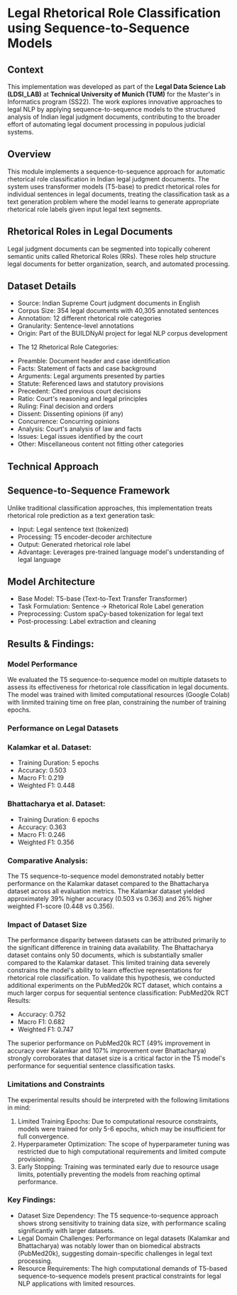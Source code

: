 # Legal Rhetorical Role Classification using Sequence-to-Sequence Models

## Context
This implementation was developed as part of the **Legal Data Science Lab (LDSI_LAB)** at **Technical University of Munich (TUM)** for the Master's in Informatics program (SS22). The work explores innovative approaches to legal NLP by applying sequence-to-sequence models to the structured analysis of Indian legal judgment documents, contributing to the broader effort of automating legal document processing in populous judicial systems.

## Overview
This module implements a sequence-to-sequence approach for automatic rhetorical role classification in Indian legal judgment documents. The system uses transformer models (T5-base) to predict rhetorical roles for individual sentences in legal documents, treating the classification task as a text generation problem where the model learns to generate appropriate rhetorical role labels given input legal text segments.

## Rhetorical Roles in Legal Documents
Legal judgment documents can be segmented into topically coherent semantic units called Rhetorical Roles (RRs). These roles help structure legal documents for better organization, search, and automated processing.

## Dataset Details

- Source: Indian Supreme Court judgment documents in English
- Corpus Size: 354 legal documents with 40,305 annotated sentences
- Annotation: 12 different rhetorical role categories
- Granularity: Sentence-level annotations
- Origin: Part of the BUILDNyAI project for legal NLP corpus development

* The 12 Rhetorical Role Categories:

- Preamble: Document header and case identification
- Facts: Statement of facts and case background
- Arguments: Legal arguments presented by parties
- Statute: Referenced laws and statutory provisions
- Precedent: Cited previous court decisions
- Ratio: Court's reasoning and legal principles
- Ruling: Final decision and orders
- Dissent: Dissenting opinions (if any)
- Concurrence: Concurring opinions
- Analysis: Court's analysis of law and facts
- Issues: Legal issues identified by the court
- Other: Miscellaneous content not fitting other categories


## Technical Approach
## Sequence-to-Sequence Framework
Unlike traditional classification approaches, this implementation treats rhetorical role prediction as a text generation task:

- Input: Legal sentence text (tokenized)
- Processing: T5 encoder-decoder architecture
- Output: Generated rhetorical role label
- Advantage: Leverages pre-trained language model's understanding of legal language

## Model Architecture

- Base Model: T5-base (Text-to-Text Transfer Transformer)
- Task Formulation: Sentence → Rhetorical Role Label generation
- Preprocessing: Custom spaCy-based tokenization for legal text
- Post-processing: Label extraction and cleaning

<!-- ## Features

- Domain-Specific Design: Tailored for Indian legal judgment documents
- Sentence-Level Classification: Processes individual sentences for fine-grained analysis
- Custom Legal Text Preprocessing: Handles legal document peculiarities
- Comprehensive Evaluation: Multi-metric assessment (weighted, macro, micro F1-scores)
- Modular Architecture: Clean separation of data handling, model operations, and training
- Flexible Configuration: Adjustable hyperparameters and model checkpoints -->

## Results \& Findings:
### Model Performance
We evaluated the T5 sequence-to-sequence model on multiple datasets to assess its effectiveness for rhetorical role classification in legal documents. The model was trained with limited computational resources (Google Colab) with linmited training time on free plan, constraining the number of training epochs.
### Performance on Legal Datasets
### Kalamkar et al. Dataset:

- Training Duration: 5 epochs
- Accuracy: 0.503
- Macro F1: 0.219
- Weighted F1: 0.448

### Bhattacharya et al. Dataset:

- Training Duration: 6 epochs
- Accuracy: 0.363
- Macro F1: 0.246
- Weighted F1: 0.356

### Comparative Analysis:
The T5 sequence-to-sequence model demonstrated notably better performance on the Kalamkar dataset compared to the Bhattacharya dataset across all evaluation metrics. The Kalamkar dataset yielded approximately 39% higher accuracy (0.503 vs 0.363) and 26% higher weighted F1-score (0.448 vs 0.356).
### Impact of Dataset Size
The performance disparity between datasets can be attributed primarily to the significant difference in training data availability. The Bhattacharya dataset contains only 50 documents, which is substantially smaller compared to the Kalamkar dataset. This limited training data severely constrains the model's ability to learn effective representations for rhetorical role classification.
To validate this hypothesis, we conducted additional experiments on the PubMed20k RCT dataset, which contains a much larger corpus for sequential sentence classification:
PubMed20k RCT Results:

- Accuracy: 0.752
- Macro F1: 0.682
- Weighted F1: 0.747

The superior performance on PubMed20k RCT (49% improvement in accuracy over Kalamkar and 107% improvement over Bhattacharya) strongly corroborates that dataset size is a critical factor in the T5 model's performance for sequential sentence classification tasks.

### Limitations and Constraints
The experimental results should be interpreted with the following limitations in mind:

1. Limited Training Epochs: Due to computational resource constraints, models were trained for only 5-6 epochs, which may be insufficient for full convergence.
2. Hyperparameter Optimization: The scope of hyperparameter tuning was restricted due to high computational requirements and limited compute provisioning.
3. Early Stopping: Training was terminated early due to resource usage limits, potentially preventing the models from reaching optimal performance.

### Key Findings:

- Dataset Size Dependency: The T5 sequence-to-sequence approach shows strong sensitivity to training data size, with performance scaling significantly with larger datasets.
- Legal Domain Challenges: Performance on legal datasets (Kalamkar and Bhattacharya) was notably lower than on biomedical abstracts (PubMed20k), suggesting domain-specific challenges in legal text processing.
- Resource Requirements: The high computational demands of T5-based sequence-to-sequence models present practical constraints for legal NLP applications with limited resources.